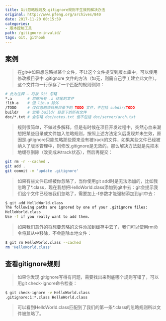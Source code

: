 ```yaml
---
title: Git忽略规则及.gitignore规则不生效的解决办法
original: http://www.pfeng.org/archives/840
date: 2017-11-20 00:15:59
categories:
- 版本控制工具
path: /gitignore-invalid/
tags: Git, githook
---
```

## 案例

>在git中如果想忽略掉某个文件，不让这个文件提交到版本库中，可以使用修改根目录中 .gitignore 文件的方法（如无，则需自己手工建立此文件）。这个文件每一行保存了一个匹配的规则例如：

```bash
# 此为注释 – 将被 Git 忽略
*.a       # 忽略所有 .a 结尾的文件
!lib.a    # 但 lib.a 除外
/TODO     # 仅仅忽略项目根目录下的 TODO 文件，不包括 subdir/TODO
build/    # 忽略 build/ 目录下的所有文件
doc/*.txt # 会忽略 doc/notes.txt 但不包括 doc/server/arch.txt
```



>规则很简单，不做过多解释，但是有时候在项目开发过程中，突然心血来潮想把某些目录或文件加入忽略规则，按照上述方法定义后发现并未生效，原因是.gitignore只能忽略那些原来没有被track的文件，如果某些文件已经被纳入了版本管理中，则修改.gitignore是无效的。那么解决方法就是先把本地缓存删除（改变成未track状态），然后再提交：

```bash
git rm -r --cached .
git add .
git commit -m 'update .gitignore'
```

>如果有些文件已经被你忽略了，当你使用git add时是无法添加的，比如我忽略了*.class，现在我想把HelloWorld.class添加到git中去：git会提示我们这个文件已经被我们忽略了，需要加上-f参数才能强制添加到git中去：

```bash
$ git add HelloWorld.class
The following paths are ignored by one of your .gitignore files:
HelloWorld.class
Use -f if you really want to add them.
```

>如果我们意外的将想要忽略的文件添加到缓存中去了，我们可以使用rm命令将其从中移除，不会删除本地文件：

```bash
$ git rm HelloWorld.class --cached
rm 'HelloWorld.class'
```

## 查看gitignore规则

>如果你发现.gitignore写得有问题，需要找出来到底哪个规则写错了，可以用git check-ignore命令检查：

```bash
$ git check-ignore -v HelloWorld.class
.gitignore:1:*.class HelloWorld.class
```

>可以看到HelloWorld.class匹配到了我们的第一条*.class的忽略规则所以文件被忽略了。
